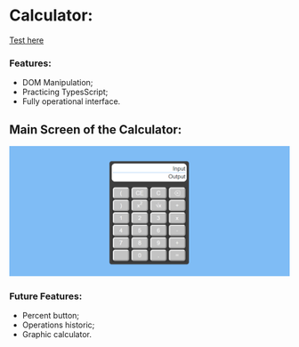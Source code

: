 # Calculator:
[Test here](https://heronoa.github.io/calculator/)

### Features:
* DOM Manipulation;
* Practicing TypesScript;
* Fully operational interface.

## Main Screen of the Calculator:

![alt Calculator in JavaScript](https://github.com/heronoa/calculator/blob/master/imgs/body.png?raw=true)

### Future Features: 
* Percent button;
* Operations historic;
* Graphic calculator.